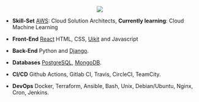 <p align="center">
  <img src="https://capsule-render.vercel.app/api?type=waving&color=0:1b1593,100:1b1593&height=270&section=header&text=Limu%20here%20!%20👏&fontSize=40&fontColor=05fd71&animation=fadeIn" />
</p>


- **Skill-Set**  [AWS](https://aws.amazon.com/): Cloud Solution Architects, **Currently learning**:  Cloud Machine Learning

- **Front-End**  [React](https://github.com/facebook/react/) HTML, CSS, [Uikit](https://getuikit.com/docs/) and Javascript

- **Back-End** Python and [Django](https://github.com/django/).

- **Databases** [PostgreSQL](https://www.postgresql.org), [MongoDB](https://www.mongodb.com).

- **CI/CD** Github Actions, Gitlab CI, Travis, CircleCI, TeamCity.

- **DevOps** Docker, Terraform, Ansible, Bash, Unix, Debian/Ubuntu, Nginx, Cron, Jenkins.

